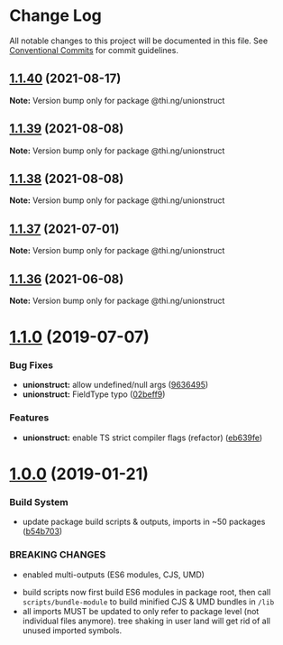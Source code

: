 # Change Log

All notable changes to this project will be documented in this file.
See [Conventional Commits](https://conventionalcommits.org) for commit guidelines.

## [1.1.40](https://github.com/thi-ng/umbrella/compare/@thi.ng/unionstruct@1.1.39...@thi.ng/unionstruct@1.1.40) (2021-08-17)

**Note:** Version bump only for package @thi.ng/unionstruct





## [1.1.39](https://github.com/thi-ng/umbrella/compare/@thi.ng/unionstruct@1.1.38...@thi.ng/unionstruct@1.1.39) (2021-08-08)

**Note:** Version bump only for package @thi.ng/unionstruct





## [1.1.38](https://github.com/thi-ng/umbrella/compare/@thi.ng/unionstruct@1.1.37...@thi.ng/unionstruct@1.1.38) (2021-08-08)

**Note:** Version bump only for package @thi.ng/unionstruct





## [1.1.37](https://github.com/thi-ng/umbrella/compare/@thi.ng/unionstruct@1.1.36...@thi.ng/unionstruct@1.1.37) (2021-07-01)

**Note:** Version bump only for package @thi.ng/unionstruct





## [1.1.36](https://github.com/thi-ng/umbrella/compare/@thi.ng/unionstruct@1.1.35...@thi.ng/unionstruct@1.1.36) (2021-06-08)

**Note:** Version bump only for package @thi.ng/unionstruct





# [1.1.0](https://github.com/thi-ng/umbrella/compare/@thi.ng/unionstruct@1.0.6...@thi.ng/unionstruct@1.1.0) (2019-07-07)

### Bug Fixes

* **unionstruct:** allow undefined/null args ([9636495](https://github.com/thi-ng/umbrella/commit/9636495))
* **unionstruct:** FieldType typo ([02beff9](https://github.com/thi-ng/umbrella/commit/02beff9))

### Features

* **unionstruct:** enable TS strict compiler flags (refactor) ([eb639fe](https://github.com/thi-ng/umbrella/commit/eb639fe))

# [1.0.0](https://github.com/thi-ng/umbrella/compare/@thi.ng/unionstruct@0.1.19...@thi.ng/unionstruct@1.0.0) (2019-01-21)

### Build System

* update package build scripts & outputs, imports in ~50 packages ([b54b703](https://github.com/thi-ng/umbrella/commit/b54b703))

### BREAKING CHANGES

* enabled multi-outputs (ES6 modules, CJS, UMD)

- build scripts now first build ES6 modules in package root, then call
  `scripts/bundle-module` to build minified CJS & UMD bundles in `/lib`
- all imports MUST be updated to only refer to package level
  (not individual files anymore). tree shaking in user land will get rid of
  all unused imported symbols.
